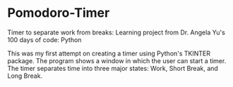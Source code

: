 # Pomodoro-Timer
Timer to separate work from breaks: Learning project from Dr. Angela Yu's 100 days of code: Python

This was my first attempt on creating a timer using Python's TKINTER package.  The program shows a window in which the user
can start a timer.  The timer separates time into three major states: Work, Short Break, and Long Break.
